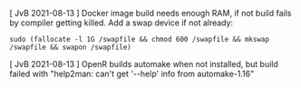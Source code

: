 [ JvB 2021-08-13 ] Docker image build needs enough RAM, if not build fails by compiler getting killed. 
 Add a swap device if not already: 
 ```
 sudo (fallocate -l 1G /swapfile && chmod 600 /swapfile && mkswap /swapfile && swapon /swapfile)
 ```
 [ JvB 2021-08-13 ] OpenR builds automake when not installed, but build failed with "help2man: can't get '--help' info from automake-1.16"
 
 
